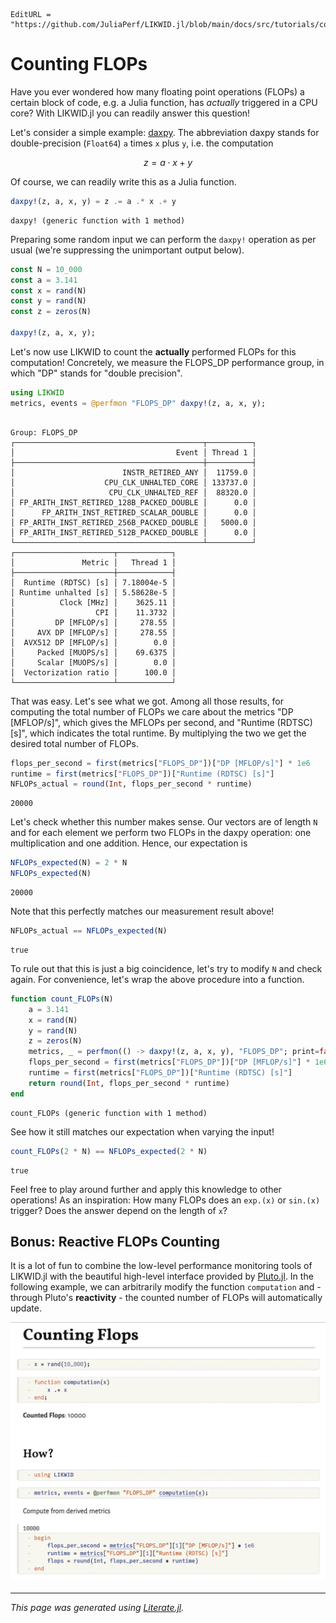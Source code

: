 ```@meta
EditURL = "https://github.com/JuliaPerf/LIKWID.jl/blob/main/docs/src/tutorials/counting_flops.jl"
```

# Counting FLOPs

Have you ever wondered how many floating point operations (FLOPs) a certain block of code,
e.g. a Julia function, has *actually* triggered in a CPU core? With LIKWID.jl you can readily
answer this question!

Let's consider a simple example: [daxpy](https://netlib.org/lapack/explore-html/de/da4/group__double__blas__level1_ga8f99d6a644d3396aa32db472e0cfc91c.html#ga8f99d6a644d3396aa32db472e0cfc91c).
The abbreviation daxpy stands for double-precision (`Float64`) `a` times `x` plus `y`, i.e. the computation

```math
z = a \cdot x + y
```

Of course, we can readily write this as a Julia function.

````julia
daxpy!(z, a, x, y) = z .= a .* x .+ y
````

````
daxpy! (generic function with 1 method)
````

Preparing some random input we can perform the `daxpy!` operation as per usual (we're suppressing the unimportant output below).

````julia
const N = 10_000
const a = 3.141
const x = rand(N)
const y = rand(N)
const z = zeros(N)

daxpy!(z, a, x, y);
````

Let's now use LIKWID to count the **actually** performed FLOPs for this computation!
Concretely, we measure the FLOPS_DP performance group, in which "DP" stands for "double precision".

````julia
using LIKWID
metrics, events = @perfmon "FLOPS_DP" daxpy!(z, a, x, y);
````

````

Group: FLOPS_DP
┌──────────────────────────────────────────┬──────────┐
│                                    Event │ Thread 1 │
├──────────────────────────────────────────┼──────────┤
│                        INSTR_RETIRED_ANY │  11759.0 │
│                    CPU_CLK_UNHALTED_CORE │ 133737.0 │
│                     CPU_CLK_UNHALTED_REF │  88320.0 │
│ FP_ARITH_INST_RETIRED_128B_PACKED_DOUBLE │      0.0 │
│      FP_ARITH_INST_RETIRED_SCALAR_DOUBLE │      0.0 │
│ FP_ARITH_INST_RETIRED_256B_PACKED_DOUBLE │   5000.0 │
│ FP_ARITH_INST_RETIRED_512B_PACKED_DOUBLE │      0.0 │
└──────────────────────────────────────────┴──────────┘
┌──────────────────────┬────────────┐
│               Metric │   Thread 1 │
├──────────────────────┼────────────┤
│  Runtime (RDTSC) [s] │ 7.18004e-5 │
│ Runtime unhalted [s] │ 5.58628e-5 │
│          Clock [MHz] │    3625.11 │
│                  CPI │    11.3732 │
│         DP [MFLOP/s] │     278.55 │
│     AVX DP [MFLOP/s] │     278.55 │
│  AVX512 DP [MFLOP/s] │        0.0 │
│     Packed [MUOPS/s] │    69.6375 │
│     Scalar [MUOPS/s] │        0.0 │
│  Vectorization ratio │      100.0 │
└──────────────────────┴────────────┘

````

That was easy. Let's see what we got.
Among all those results, for computing the total number of FLOPs we care about the metrics "DP [MFLOP/s]", which gives the MFLOPs per second,
and "Runtime (RDTSC) [s]", which indicates the total runtime. By multiplying the two we get the desired total number of FLOPs.

````julia
flops_per_second = first(metrics["FLOPS_DP"])["DP [MFLOP/s]"] * 1e6
runtime = first(metrics["FLOPS_DP"])["Runtime (RDTSC) [s]"]
NFLOPs_actual = round(Int, flops_per_second * runtime)
````

````
20000
````

Let's check whether this number makes sense. Our vectors are of length `N` and for each element
we perform two FLOPs in the daxpy operation: one multiplication and one addition. Hence,
our expectation is

````julia
NFLOPs_expected(N) = 2 * N
NFLOPs_expected(N)
````

````
20000
````

Note that this perfectly matches our measurement result above!

````julia
NFLOPs_actual == NFLOPs_expected(N)
````

````
true
````

To rule out that this is just a big coincidence, let's try to modify `N` and check again.
For convenience, let's wrap the above procedure into a function.

````julia
function count_FLOPs(N)
    a = 3.141
    x = rand(N)
    y = rand(N)
    z = zeros(N)
    metrics, _ = perfmon(() -> daxpy!(z, a, x, y), "FLOPS_DP"; print=false)
    flops_per_second = first(metrics["FLOPS_DP"])["DP [MFLOP/s]"] * 1e6
    runtime = first(metrics["FLOPS_DP"])["Runtime (RDTSC) [s]"]
    return round(Int, flops_per_second * runtime)
end
````

````
count_FLOPs (generic function with 1 method)
````

See how it still matches our expectation when varying the input!

````julia
count_FLOPs(2 * N) == NFLOPs_expected(2 * N)
````

````
true
````

Feel free to play around further and apply this knowledge to other operations!
As an inspiration: How many FLOPs does an `exp.(x)` or `sin.(x)` trigger?
Does the answer depend on the length of `x`?

## Bonus: Reactive FLOPs Counting

It is a lot of fun to combine the low-level performance monitoring tools of LIKWID.jl with the beautiful
high-level interface provided by [Pluto.jl](https://github.com/fonsp/Pluto.jl).
In the following example, we can arbitrarily modify the function `computation` and - through Pluto's **reactivity** - the counted number of FLOPs will automatically update.

![counting_flops_reactive](counting_flops_how.gif)

---

*This page was generated using [Literate.jl](https://github.com/fredrikekre/Literate.jl).*

